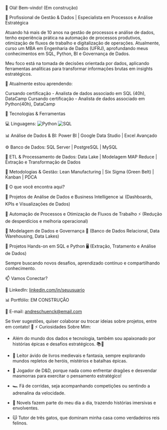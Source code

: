 👋 Olá! Bem-vindo! (Em construção) 

🚀 Profissional de Gestão & Dados | Especialista em Processos e Análise Estratégica

Atuando há mais de 10 anos na gestão de processos e análise de dados, tenho experiência prática na automação de processos produtivos, otimização de fluxos de trabalho e digitalização de operações. Atualmente, curso um MBA em Engenharia de Dados (UFRJ), aprofundando meus conhecimentos em SQL, Python, BI e Governança de Dados.

Meu foco está na tomada de decisões orientada por dados, aplicando ferramentas analíticas para transformar informações brutas em insights estratégicos.

🌱 Atualmente estou aprendendo:

Cursando certificação - Analista de dados associado em SQL (40h), DataCamp
Cursando certificação - Analista de dados associado em Python(40h), DataCamp

🔧 Tecnologias & Ferramentas

💻 Linguagens: ![Python](https://img.shields.io/badge/Python-3776AB?style=for-the-badge&logo=python&logoColor=white) ![SQL](https://img.shields.io/badge/SQL-CC2927?style=for-the-badge&logo=postgresql&logoColor=white)

📊 Análise de Dados & BI: Power BI | Google Data Studio | Excel Avançado

⚙️ Banco de Dados: SQL Server | PostgreSQL | MySQL

🔄 ETL & Processamento de Dados: Data Lake | Modelagem MAP Reduce | Extração e Transformação de Dados

📜 Metodologias & Gestão: Lean Manufacturing | Six Sigma (Green Belt) | Kanban | PDCA

📌 O que você encontra aqui?

🔹 Projetos de Análise de Dados e Business Intelligence 📊 (Dashboards, KPIs e Visualizações de Dados)

🔹 Automação de Processos e Otimização de Fluxos de Trabalho ⚡ (Redução de desperdícios e melhoria operacional)

🔹 Modelagem de Dados e Governança 🏢 (Banco de Dados Relacional, Data Warehousing, Data Lakes)

🔹 Projetos Hands-on em SQL e Python 🖥️ (Extração, Tratamento e Análise de Dados)

Sempre buscando novos desafios, aprendizado contínuo e compartilhando conhecimento.

📫 Vamos Conectar?

💼 LinkedIn: [linkedin.com/in/seuusuario](https://www.linkedin.com/in/andreschuenck/)

📊 Portfólio: EM CONSTRUÇÂO

📧 E-mail: andreschuenck@email.com

Se tiver sugestões, quiser colaborar ou trocar ideias sobre projetos, entre em contato! 🚀
⚡ Curiosidades Sobre Mim: 
- Além do mundo dos dados e tecnologia, também sou apaixonado por histórias épicas e desafios estratégicos. 📚🎲

- 🏰 Leitor ávido de livros medievais e fantasia, sempre explorando mundos repletos de heróis, mistérios e batalhas épicas.
- 🎲 Jogador de D&D, porque nada como enfrentar dragões e desvendar masmorras para exercitar o pensamento estratégico!
- 🏎️ Fã de corridas, seja acompanhando competições ou sentindo a adrenalina da velocidade.
- 📖 Novels fazem parte do meu dia a dia, trazendo histórias imersivas e envolventes.
- 🐱 Tutor de três gatos, que dominam minha casa como verdadeiros reis felinos.

<!--
**andreschuenck/andreschuenck** is a ✨ _special_ ✨ repository because its `README.md` (this file) appears on your GitHub profile.

Here are some ideas to get you started:

- 🔭 I’m currently working on ...
- 🌱 I’m currently learning ...
- 👯 I’m looking to collaborate on ...
- 🤔 I’m looking for help with ...
- 💬 Ask me about ...
- 📫 How to reach me: ...
- 😄 Pronouns: ...
- ⚡ Fun fact: ...
-->
